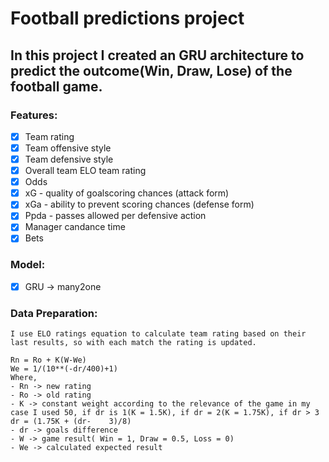 # Football predictions project
In this project I created an GRU architecture to predict the outcome(Win, Draw, Lose) of the football game.
---

### __Features:__
- [x] Team rating 
- [x] Team offensive style
- [x] Team defensive style
- [x] Overall team ELO team rating 
- [x] Odds
- [x] xG - quality of goalscoring chances (attack form)
- [x] xGa - ability to prevent scoring chances (defense form) 
- [x] Ppda - passes allowed per defensive action 
- [x] Manager candance time
- [x] Bets

### __Model:__
- [x] GRU -> many2one

### __Data Preparation:__
    I use ELO ratings equation to calculate team rating based on their last results, so with each match the rating is updated.

    Rn = Ro + K(W-We)
    We = 1/(10**(-dr/400)+1)
    Where,
    - Rn -> new rating
    - Ro -> old rating
    - K -> constant weight according to the relevance of the game in my case I used 50, if dr is 1(K = 1.5K), if dr = 2(K = 1.75K), if dr > 3 dr = (1.75K + (dr-    3)/8)
    - dr -> goals difference  
    - W -> game result( Win = 1, Draw = 0.5, Loss = 0) 
    - We -> calculated expected result


